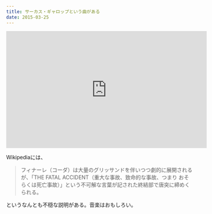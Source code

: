 ```yaml
---
title: サーカス・ギャロップという曲がある
date: 2015-03-25
---
```


<iframe width="540" height="315" src="https://www.youtube.com/embed/vBZ89W35UvE" frameborder="0" allowfullscreen noci></iframe>

Wikipediaには、

> フィナーレ（コーダ）は大量のグリッサンドを伴いつつ劇的に展開されるが、「THE FATAL ACCIDENT（重大な事故、致命的な事故、つまり おそらくは死亡事故）」という不可解な言葉が記された終結部で唐突に締めくられる。

というなんとも不穏な説明がある。音楽はおもしろい。
